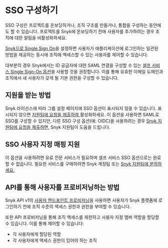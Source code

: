 # SSO 구성하기

SSO 구성은 프로젝트를 온보딩하거나, 조직 구조를 만들거나, 통합을 구성하는 동안에도 할 수 있습니다. 프로젝트를 Snyk에 온보딩하기 전에 사용자를 추가하려는 경우 조직에 대한 알림을 비활성화하세요.

[Snyk으로 Single Sign On](../../../enterprise-configuration/using-single-sign-on-sso-for-authentication/)을 설정하면 사용자가 애플리케이션에 로그인하는 일관된 방법을 제공하는 동시에 조직에 액세스할 수 있는 사용자를 제어할 수 있습니다.

대부분의 경우 Snyk에서는 ID 공급자에 대한 SAML 연결을 구성할 수 있는 [셀프 서비스 Single Sign-On 옵션](../../../enterprise-configuration/using-single-sign-on-sso-for-authentication/self-serve-single-sign-on-sso/)을 사용할 것을 권장합니다. 이를 통해 유효한 이메일 도메인과 조직에서 새 사용자가 갖게 될 기본 권한을 구성할 수 있습니다.

## 지원을 받는 방법

Snyk 라이선스에 따라 그룹 설정 페이지에 SSO 옵션이 표시되지 않을 수 있습니다. 표시되지 않으면 [지원팀에 요청을 제출하여 ](https://support.snyk.io/hc/en-us)활성화하세요. 이 옵션을 사용하면 SAML로 SSO를 구성할 수 있지만, 다른 SSO 구성 옵션(예: OIDC)을 사용하려는 경우 [Snyk 지원팀에 요청을 제출하면](https://support.snyk.io/hc/en-us), Snyk 지원팀이 도움을 드립니다.

## SSO 사용자 지정 매핑 지원

이 옵션을 사용하려면 유료 전문 서비스가 필요하며 셀프 서비스 SSO 옵션으로는 완료할 수 없습니다. 필요한 서비스를 구매하려면 Snyk 계정팀 또는 [Snyk 지원팀에 문의하세요.](https://support.snyk.io/hc/en-us)

## API를 통해 사용자를 프로비저닝하는 방법

Snyk API v1의 [사용자 엔드포인트 프로비저닝](https://docs.snyk.io/snyk-admin/manage-users-in-organizations-and-groups/provision-users-to-orgs-using-the-snyk-api-v1)을 사용하면 사용자가 Snyk 플랫폼에 로그인하기 전에 조직 수준의 액세스 권한과 권한을 부여할 수 있습니다.

또한 API 프로비저닝을 통해 조직 액세스를 제한하고 사용자 지정 멤버 역할을 할당할 수 있습니다. 이를 통해 제어할 수 있습니다:

* 각 사용자에게 할당된 역할
* 각 사용자에게 액세스 권한이 있어야 하는 조직
